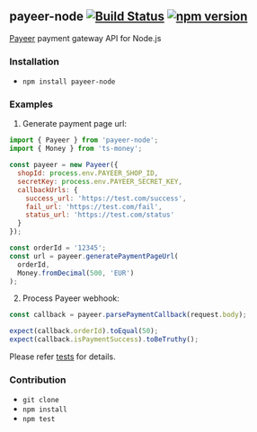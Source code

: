 ## payeer-node [![Build Status](https://travis-ci.org/kubk/algoholizm.svg?branch=master)](https://travis-ci.org/kubk/payeer-node) [![npm version](https://badge.fury.io/js/payeer-node.svg)](https://badge.fury.io/js/payeer-node)

[Payeer](https://payeer.com/en/) payment gateway API for Node.js

### Installation
- `npm install payeer-node`

### Examples
1. Generate payment page url:
```javascript
import { Payeer } from 'payeer-node';
import { Money } from 'ts-money';

const payeer = new Payeer({
  shopId: process.env.PAYEER_SHOP_ID,
  secretKey: process.env.PAYEER_SECRET_KEY,
  callbackUrls: {
    success_url: 'https://test.com/success',
    fail_url: 'https://test.com/fail',
    status_url: 'https://test.com/status'
  }
});

const orderId = '12345';
const url = payeer.generatePaymentPageUrl(
  orderId,
  Money.fromDecimal(500, 'EUR')
);
```

2. Process Payeer webhook:
```javascript
const callback = payeer.parsePaymentCallback(request.body);

expect(callback.orderId).toEqual(50);
expect(callback.isPaymentSuccess).toBeTruthy();
```

Please refer [tests](https://github.com/kubk/payeer-node/blob/master/test/payeer.test.ts) for details.

### Contribution
- `git clone`
- `npm install`
- `npm test`
